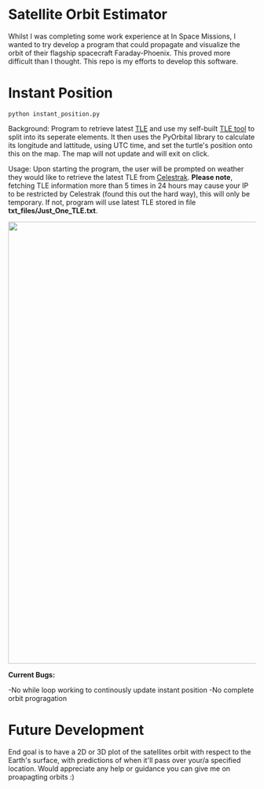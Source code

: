 # Satellite Orbit Estimator
Whilst I was completing some work experience at In Space Missions, I wanted to try develop a program that could propagate and visualize the orbit of their flagship spacecraft Faraday-Phoenix. This proved more difficult than I thought. This repo is my efforts to develop this software.
 
 
 # Instant Position
 ```console
 python instant_position.py
 ```
 
Background:
Program to retrieve latest [TLE](https://en.wikipedia.org/wiki/Two-line_element_set) and use my self-built [TLE tool](https://github.com/LunarMakksu/TLE_Tools) to split into its seperate elements. 
It then uses the PyOrbital library to calculate its longitude and lattitude, using UTC time, and set the turtle's position onto this on the map. The map will not update and will exit on click.

Usage:
Upon starting the program, the user will be prompted on weather they would like to retrieve the latest TLE from [Celestrak](https://celestrak.org/). **Please note**, fetching TLE information more than 5 times in 24 hours may cause your IP to be restricted by Celestrak (found this out the hard way), this will only be temporary. If not, program will use latest TLE stored in file **txt_files/Just_One_TLE.txt**. 

<img src="https://github.com/LunarMakksu/Satellite_Orbit_Visualizer/blob/main/resources/example.png" width = 900, length = 400>




**Current Bugs:**

-No while loop working to continously update instant position
-No complete orbit progragation 

# Future Development

End goal is to have a 2D or 3D plot of the satellites orbit with respect to the Earth's surface, with predictions of when it'll pass over your/a specified location. Would appreciate any help or guidance you can give me on proapagting orbits :)

